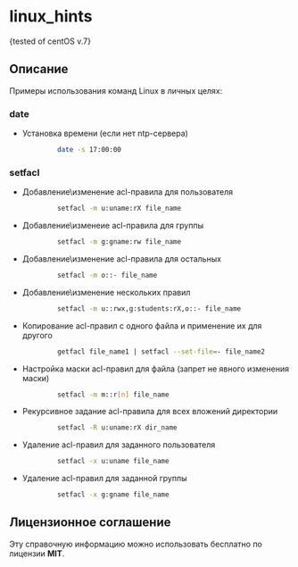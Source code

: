  

linux_hints
======
{tested of centOS v.7}

Описание
------ 
Примеры использования команд Linux в личных целях:

### date

- Установка времени (если нет ntp-сервера)

```sh
			date -s 17:00:00
```

### setfacl

- Добавление\изменение acl-правила для пользователя

```sh
			setfacl -m u:uname:rX file_name
```

- Добавление\изменеие acl-правила для группы

```sh
			setfacl -m g:gname:rw file_name
```

- Добавление\изменение acl-правила для остальных

```sh
			setfacl -m o::- file_name
```

- Добавление\изменение нескольких правил

```sh
			setfacl -m u::rwx,g:students:rX,o::- file_name
```

- Копирование acl-правил с одного файла и применение их для другого

```sh
			getfacl file_name1 | setfacl --set-file=- file_name2
```

- Настройка маски acl-правил для файла (запрет не явного изменения маски)

```sh
			setfacl -m m::r[n] file_name
```

- Рекурсивное задание acl-правила для всех вложений директории

```sh
			setfacl -R u:uname:rX dir_name
```

- Удаление acl-правил для заданного пользователя

```sh
			setfacl -x u:uname file_name
```

- Удаление acl-правил для заданной группы

```sh
			setfacl -x g:gname file_name
```


Лицензионное соглашение
------
Эту справочную информацию можно использовать бесплатно по лицензии **MIT**.